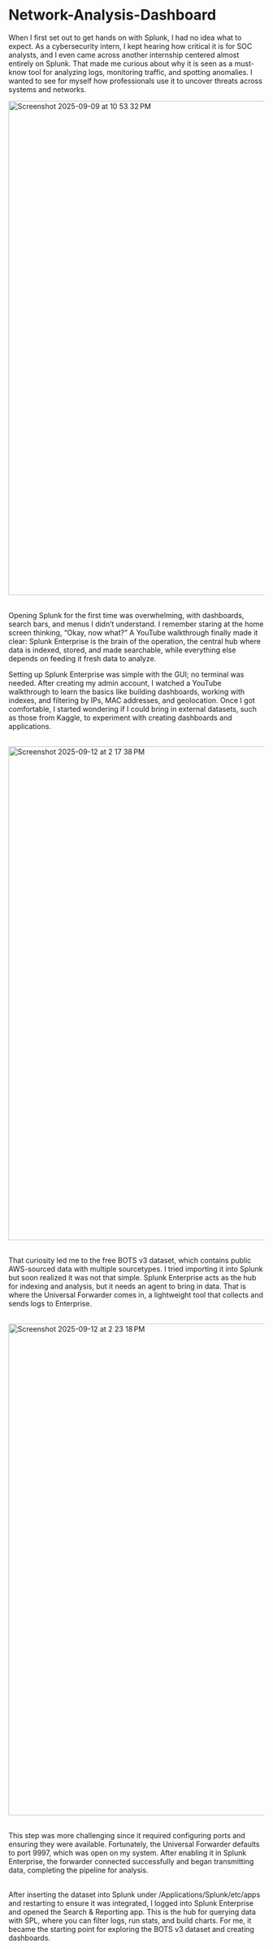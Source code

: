 # Network-Analysis-Dashboard
When I first set out to get hands on with Splunk, I had no idea what to expect. As a cybersecurity intern, I kept hearing how critical it is for SOC analysts, and I even came across another internship centered almost entirely on Splunk. That made me curious about why it is seen as a must-know tool for analyzing logs, monitoring traffic, and spotting anomalies. I wanted to see for myself how professionals use it to uncover threats across systems and networks. 



<img width="1918" height="971" alt="Screenshot 2025-09-09 at 10 53 32 PM" src="https://github.com/user-attachments/assets/55efaaf6-ab22-4f4c-bdf2-d057550e61a6" /> <br><br>





Opening Splunk for the first time was overwhelming, with dashboards, search bars, and menus I didn’t understand. I remember staring at the home screen thinking, “Okay, now what?” A YouTube walkthrough finally made it clear: Splunk Enterprise is the brain of the operation, the central hub where data is indexed, stored, and made searchable, while everything else depends on feeding it fresh data to analyze.

Setting up Splunk Enterprise was simple with the GUI; no terminal was needed. After creating my admin account, I watched a YouTube walkthrough to learn the basics like building dashboards, working with indexes, and filtering by IPs, MAC addresses, and geolocation. Once I got comfortable, I started wondering if I could bring in external datasets, such as those from Kaggle, to experiment with creating dashboards and applications. <br><br>


<img width="1916" height="970" alt="Screenshot 2025-09-12 at 2 17 38 PM" src="https://github.com/user-attachments/assets/bc87501c-2899-4bda-8127-ffce4f1dd451" /> <br><br>



That curiosity led me to the free BOTS v3 dataset, which contains public AWS-sourced data with multiple sourcetypes. I tried importing it into Splunk but soon realized it was not that simple. Splunk Enterprise acts as the hub for indexing and analysis, but it needs an agent to bring in data. That is where the Universal Forwarder comes in, a lightweight tool that collects and sends logs to Enterprise.  <br><br>

<img width="970" height="966" alt="Screenshot 2025-09-12 at 2 23 18 PM" src="https://github.com/user-attachments/assets/6aaef024-c7fd-4da7-b29d-4170db2ea600" /> <br><br>

This step was more challenging since it required configuring ports and ensuring they were available. Fortunately, the Universal Forwarder defaults to port 9997, which was open on my system. After enabling it in Splunk Enterprise, the forwarder connected successfully and began transmitting data, completing the pipeline for analysis. <br><br>

After inserting the dataset into Splunk under /Applications/Splunk/etc/apps and restarting to ensure it was integrated, I logged into Splunk Enterprise and opened the Search & Reporting app. This is the hub for querying data with SPL, where you can filter logs, run stats, and build charts. For me, it became the starting point for exploring the BOTS v3 dataset and creating dashboards.


 
